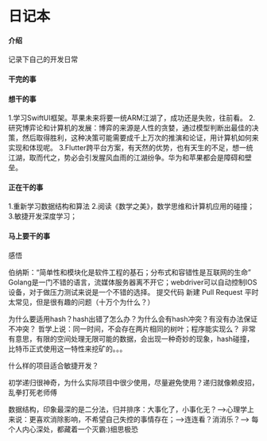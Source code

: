 # 日记本

#### 介绍
记录下自己的开发日常

#### 干完的事
#### 想干的事
1.学习SwiftUI框架。苹果未来将要一统ARM江湖了，成功还是失败，往前看。
2.研究博弈论和计算机的发展：博弈的来源是人性的贪婪，通过模型判断出最佳的决策，然后取得胜利，这种决策可能需要成千上万次的推演和论证，用计算机如何来实现和体现呢。
3.Flutter跨平台方案，有天然的优势，也有天生的不足，想一统江湖，取而代之，势必会引发腥风血雨的江湖纷争。华为和苹果都会是障碍和壁垒。

#### 正在干的事
1.重新学习数据结构和算法
2.阅读《数学之美》，数学思维和计算机应用的碰撞；
3.敏捷开发深度学习；
#### 马上要干的事


感悟

伯纳斯：“简单性和模块化是软件工程的基石；分布式和容错性是互联网的生命”
Golang是一门不错的语言，流媒体服务器离不开它；webdriver可以自动控制IOS设备，对于做压力测试来说是一个不错的选择。
提交代码
新建 Pull Request
平时太常见，但是很有趣的问题（十万个为什么？）

为什么要适用hash？hash出错了怎么办？为什么会有hash冲突？有没有办法保证不冲突？ 哲学上说：同一时间，不会存在两片相同的树叶；程序能实现么？ 非常有意思，有限的空间处理无限可能的数据，会出现一种奇妙的现象，hash碰撞，比特币正式使用这一特性来挖矿的。。。

什么样的项目适合敏捷开发？

初学递归很神奇，为什么实际项目中很少使用，尽量避免使用？递归就像赖皮招，乱拳打死老师傅

数据结构，印象最深的是二分法，归并排序：大事化了，小事化无？-->心理学上来说：更喜欢消除影响，不希望自己失控的事情存在；-->连连看？消消乐？--> 每个人内心深处，都藏着一个灭霸:)细思极恐
